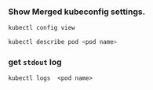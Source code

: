 ### Show Merged kubeconfig settings.
```sh
kubectl config view 

kubectl describe pod <pod name>
```

### get `stdout` log
```
kubectl logs  <pod name>
```

